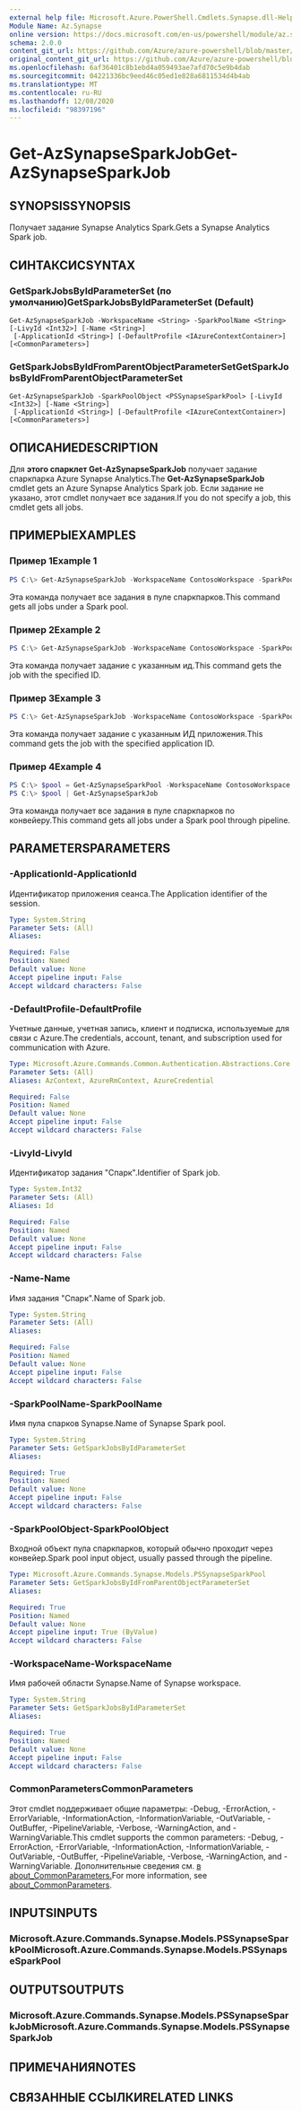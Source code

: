 ```yaml
---
external help file: Microsoft.Azure.PowerShell.Cmdlets.Synapse.dll-Help.xml
Module Name: Az.Synapse
online version: https://docs.microsoft.com/en-us/powershell/module/az.synapse/get-azsynapsesparkjob
schema: 2.0.0
content_git_url: https://github.com/Azure/azure-powershell/blob/master/src/Synapse/Synapse/help/Get-AzSynapseSparkJob.md
original_content_git_url: https://github.com/Azure/azure-powershell/blob/master/src/Synapse/Synapse/help/Get-AzSynapseSparkJob.md
ms.openlocfilehash: 6af36401c8b1ebd4a059493ae7afd70c5e9b4dab
ms.sourcegitcommit: 04221336bc9eed46c05ed1e828a6811534d4b4ab
ms.translationtype: MT
ms.contentlocale: ru-RU
ms.lasthandoff: 12/08/2020
ms.locfileid: "98397196"
---
```

# <span data-ttu-id="9b5dc-101">Get-AzSynapseSparkJob</span><span class="sxs-lookup"><span data-stu-id="9b5dc-101">Get-AzSynapseSparkJob</span></span>

## <span data-ttu-id="9b5dc-102">SYNOPSIS</span><span class="sxs-lookup"><span data-stu-id="9b5dc-102">SYNOPSIS</span></span>
<span data-ttu-id="9b5dc-103">Получает задание Synapse Analytics Spark.</span><span class="sxs-lookup"><span data-stu-id="9b5dc-103">Gets a Synapse Analytics Spark job.</span></span>

## <span data-ttu-id="9b5dc-104">СИНТАКСИС</span><span class="sxs-lookup"><span data-stu-id="9b5dc-104">SYNTAX</span></span>

### <span data-ttu-id="9b5dc-105">GetSparkJobsByIdParameterSet (по умолчанию)</span><span class="sxs-lookup"><span data-stu-id="9b5dc-105">GetSparkJobsByIdParameterSet (Default)</span></span>
```
Get-AzSynapseSparkJob -WorkspaceName <String> -SparkPoolName <String> [-LivyId <Int32>] [-Name <String>]
 [-ApplicationId <String>] [-DefaultProfile <IAzureContextContainer>] [<CommonParameters>]
```

### <span data-ttu-id="9b5dc-106">GetSparkJobsByIdFromParentObjectParameterSet</span><span class="sxs-lookup"><span data-stu-id="9b5dc-106">GetSparkJobsByIdFromParentObjectParameterSet</span></span>
```
Get-AzSynapseSparkJob -SparkPoolObject <PSSynapseSparkPool> [-LivyId <Int32>] [-Name <String>]
 [-ApplicationId <String>] [-DefaultProfile <IAzureContextContainer>] [<CommonParameters>]
```

## <span data-ttu-id="9b5dc-107">ОПИСАНИЕ</span><span class="sxs-lookup"><span data-stu-id="9b5dc-107">DESCRIPTION</span></span>
<span data-ttu-id="9b5dc-108">Для **этого спарклет Get-AzSynapseSparkJob** получает задание спаркпарка Azure Synapse Analytics.</span><span class="sxs-lookup"><span data-stu-id="9b5dc-108">The **Get-AzSynapseSparkJob** cmdlet gets an Azure Synapse Analytics Spark job.</span></span>
<span data-ttu-id="9b5dc-109">Если задание не указано, этот cmdlet получает все задания.</span><span class="sxs-lookup"><span data-stu-id="9b5dc-109">If you do not specify a job, this cmdlet gets all jobs.</span></span>

## <span data-ttu-id="9b5dc-110">ПРИМЕРЫ</span><span class="sxs-lookup"><span data-stu-id="9b5dc-110">EXAMPLES</span></span>

### <span data-ttu-id="9b5dc-111">Пример 1</span><span class="sxs-lookup"><span data-stu-id="9b5dc-111">Example 1</span></span>
```powershell
PS C:\> Get-AzSynapseSparkJob -WorkspaceName ContosoWorkspace -SparkPoolName ContosoSparkPool
```

<span data-ttu-id="9b5dc-112">Эта команда получает все задания в пуле спаркпарков.</span><span class="sxs-lookup"><span data-stu-id="9b5dc-112">This command gets all jobs under a Spark pool.</span></span>

### <span data-ttu-id="9b5dc-113">Пример 2</span><span class="sxs-lookup"><span data-stu-id="9b5dc-113">Example 2</span></span>
```powershell
PS C:\> Get-AzSynapseSparkJob -WorkspaceName ContosoWorkspace -SparkPoolName ContosoSparkPool -LivyId 119
```

<span data-ttu-id="9b5dc-114">Эта команда получает задание с указанным ид.</span><span class="sxs-lookup"><span data-stu-id="9b5dc-114">This command gets the job with the specified ID.</span></span>

### <span data-ttu-id="9b5dc-115">Пример 3</span><span class="sxs-lookup"><span data-stu-id="9b5dc-115">Example 3</span></span>
```powershell
PS C:\> Get-AzSynapseSparkJob -WorkspaceName ContosoWorkspace -SparkPoolName ContosoSparkPool -ApplicationId application_1585023543211_0004
```

<span data-ttu-id="9b5dc-116">Эта команда получает задание с указанным ИД приложения.</span><span class="sxs-lookup"><span data-stu-id="9b5dc-116">This command gets the job with the specified application ID.</span></span>

### <span data-ttu-id="9b5dc-117">Пример 4</span><span class="sxs-lookup"><span data-stu-id="9b5dc-117">Example 4</span></span>
```powershell
PS C:\> $pool = Get-AzSynapseSparkPool -WorkspaceName ContosoWorkspace -SparkPoolName ContosoSparkPool
PS C:\> $pool | Get-AzSynapseSparkJob
```

<span data-ttu-id="9b5dc-118">Эта команда получает все задания в пуле спаркпарков по конвейеру.</span><span class="sxs-lookup"><span data-stu-id="9b5dc-118">This command gets all jobs under a Spark pool through pipeline.</span></span>

## <span data-ttu-id="9b5dc-119">PARAMETERS</span><span class="sxs-lookup"><span data-stu-id="9b5dc-119">PARAMETERS</span></span>

### <span data-ttu-id="9b5dc-120">-ApplicationId</span><span class="sxs-lookup"><span data-stu-id="9b5dc-120">-ApplicationId</span></span>
<span data-ttu-id="9b5dc-121">Идентификатор приложения сеанса.</span><span class="sxs-lookup"><span data-stu-id="9b5dc-121">The Application identifier of the session.</span></span>

```yaml
Type: System.String
Parameter Sets: (All)
Aliases:

Required: False
Position: Named
Default value: None
Accept pipeline input: False
Accept wildcard characters: False
```

### <span data-ttu-id="9b5dc-122">-DefaultProfile</span><span class="sxs-lookup"><span data-stu-id="9b5dc-122">-DefaultProfile</span></span>
<span data-ttu-id="9b5dc-123">Учетные данные, учетная запись, клиент и подписка, используемые для связи с Azure.</span><span class="sxs-lookup"><span data-stu-id="9b5dc-123">The credentials, account, tenant, and subscription used for communication with Azure.</span></span>

```yaml
Type: Microsoft.Azure.Commands.Common.Authentication.Abstractions.Core.IAzureContextContainer
Parameter Sets: (All)
Aliases: AzContext, AzureRmContext, AzureCredential

Required: False
Position: Named
Default value: None
Accept pipeline input: False
Accept wildcard characters: False
```

### <span data-ttu-id="9b5dc-124">-LivyId</span><span class="sxs-lookup"><span data-stu-id="9b5dc-124">-LivyId</span></span>
<span data-ttu-id="9b5dc-125">Идентификатор задания "Спарк".</span><span class="sxs-lookup"><span data-stu-id="9b5dc-125">Identifier of Spark job.</span></span>

```yaml
Type: System.Int32
Parameter Sets: (All)
Aliases: Id

Required: False
Position: Named
Default value: None
Accept pipeline input: False
Accept wildcard characters: False
```

### <span data-ttu-id="9b5dc-126">-Name</span><span class="sxs-lookup"><span data-stu-id="9b5dc-126">-Name</span></span>
<span data-ttu-id="9b5dc-127">Имя задания "Спарк".</span><span class="sxs-lookup"><span data-stu-id="9b5dc-127">Name of Spark job.</span></span>

```yaml
Type: System.String
Parameter Sets: (All)
Aliases:

Required: False
Position: Named
Default value: None
Accept pipeline input: False
Accept wildcard characters: False
```

### <span data-ttu-id="9b5dc-128">-SparkPoolName</span><span class="sxs-lookup"><span data-stu-id="9b5dc-128">-SparkPoolName</span></span>
<span data-ttu-id="9b5dc-129">Имя пула спарков Synapse.</span><span class="sxs-lookup"><span data-stu-id="9b5dc-129">Name of Synapse Spark pool.</span></span>

```yaml
Type: System.String
Parameter Sets: GetSparkJobsByIdParameterSet
Aliases:

Required: True
Position: Named
Default value: None
Accept pipeline input: False
Accept wildcard characters: False
```

### <span data-ttu-id="9b5dc-130">-SparkPoolObject</span><span class="sxs-lookup"><span data-stu-id="9b5dc-130">-SparkPoolObject</span></span>
<span data-ttu-id="9b5dc-131">Входной объект пула спаркпарков, который обычно проходит через конвейер.</span><span class="sxs-lookup"><span data-stu-id="9b5dc-131">Spark pool input object, usually passed through the pipeline.</span></span>

```yaml
Type: Microsoft.Azure.Commands.Synapse.Models.PSSynapseSparkPool
Parameter Sets: GetSparkJobsByIdFromParentObjectParameterSet
Aliases:

Required: True
Position: Named
Default value: None
Accept pipeline input: True (ByValue)
Accept wildcard characters: False
```

### <span data-ttu-id="9b5dc-132">-WorkspaceName</span><span class="sxs-lookup"><span data-stu-id="9b5dc-132">-WorkspaceName</span></span>
<span data-ttu-id="9b5dc-133">Имя рабочей области Synapse.</span><span class="sxs-lookup"><span data-stu-id="9b5dc-133">Name of Synapse workspace.</span></span>

```yaml
Type: System.String
Parameter Sets: GetSparkJobsByIdParameterSet
Aliases:

Required: True
Position: Named
Default value: None
Accept pipeline input: False
Accept wildcard characters: False
```

### <span data-ttu-id="9b5dc-134">CommonParameters</span><span class="sxs-lookup"><span data-stu-id="9b5dc-134">CommonParameters</span></span>
<span data-ttu-id="9b5dc-135">Этот cmdlet поддерживает общие параметры: -Debug, -ErrorAction, -ErrorVariable, -InformationAction, -InformationVariable, -OutVariable, -OutBuffer, -PipelineVariable, -Verbose, -WarningAction, and -WarningVariable.</span><span class="sxs-lookup"><span data-stu-id="9b5dc-135">This cmdlet supports the common parameters: -Debug, -ErrorAction, -ErrorVariable, -InformationAction, -InformationVariable, -OutVariable, -OutBuffer, -PipelineVariable, -Verbose, -WarningAction, and -WarningVariable.</span></span> <span data-ttu-id="9b5dc-136">Дополнительные сведения см. [в about_CommonParameters.](http://go.microsoft.com/fwlink/?LinkID=113216)</span><span class="sxs-lookup"><span data-stu-id="9b5dc-136">For more information, see [about_CommonParameters](http://go.microsoft.com/fwlink/?LinkID=113216).</span></span>

## <span data-ttu-id="9b5dc-137">INPUTS</span><span class="sxs-lookup"><span data-stu-id="9b5dc-137">INPUTS</span></span>

### <span data-ttu-id="9b5dc-138">Microsoft.Azure.Commands.Synapse.Models.PSSynapseSparkPool</span><span class="sxs-lookup"><span data-stu-id="9b5dc-138">Microsoft.Azure.Commands.Synapse.Models.PSSynapseSparkPool</span></span>

## <span data-ttu-id="9b5dc-139">OUTPUTS</span><span class="sxs-lookup"><span data-stu-id="9b5dc-139">OUTPUTS</span></span>

### <span data-ttu-id="9b5dc-140">Microsoft.Azure.Commands.Synapse.Models.PSSynapseSparkJob</span><span class="sxs-lookup"><span data-stu-id="9b5dc-140">Microsoft.Azure.Commands.Synapse.Models.PSSynapseSparkJob</span></span>

## <span data-ttu-id="9b5dc-141">ПРИМЕЧАНИЯ</span><span class="sxs-lookup"><span data-stu-id="9b5dc-141">NOTES</span></span>

## <span data-ttu-id="9b5dc-142">СВЯЗАННЫЕ ССЫЛКИ</span><span class="sxs-lookup"><span data-stu-id="9b5dc-142">RELATED LINKS</span></span>
